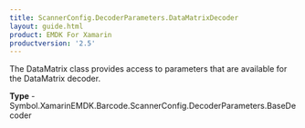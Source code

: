 ```yaml
---
title: ScannerConfig.DecoderParameters.DataMatrixDecoder
layout: guide.html 
product: EMDK For Xamarin 
productversion: '2.5' 
---
```

The DataMatrix class provides access to parameters that are available for the DataMatrix decoder.

**Type** - Symbol.XamarinEMDK.Barcode.ScannerConfig.DecoderParameters.BaseDecoder



